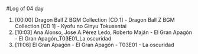 #Log of 04 day

1. [00:00] Dragon Ball Z BGM Collection [CD 1] - Dragon Ball Z BGM Collection [CD 1] - Kyofu no Ginyu Tokusentai
1. [10:03] Ana Alonso, Jose A.Pérez Ledo, Roberto Maján - El Gran Apagón - El Gran Apagón_T03E01_La oscuridad
1. [11:06] El Gran Apagón - El Gran Apagón - T03E01 - La oscuridad
